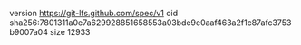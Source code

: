 version https://git-lfs.github.com/spec/v1
oid sha256:7801311a0e7a629928851658553a03bde9e0aaf463a2f1c87afc3753b9007a04
size 12933
